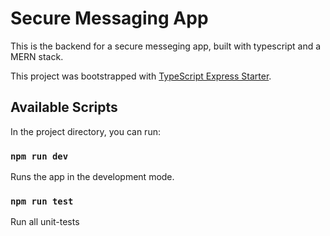 # Secure Messaging App

This is the backend for a secure messeging app, built with typescript and a MERN stack.

This project was bootstrapped with [TypeScript Express Starter](https://github.com/ljlm0402/typescript-express-starter).

## Available Scripts

In the project directory, you can run:

### `npm run dev`

Runs the app in the development mode.

### `npm run test`

Run all unit-tests

